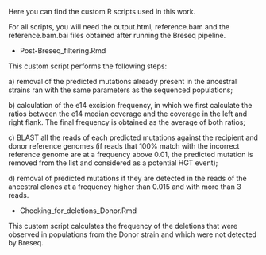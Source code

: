 Here you can find the custom R scripts used in this work.

For all scripts, you will need the output.html, reference.bam and the reference.bam.bai files obtained after running the Breseq pipeline.

- Post-Breseq_filtering.Rmd

This custom script performs the following steps: 

a) removal of the predicted mutations already present in the ancestral strains ran with the same parameters as the sequenced populations; 

b) calculation of the e14 excision frequency, in which we first calculate the ratios between the e14 median coverage and the coverage in the left and right flank. The final frequency is obtained as the average of both ratios;

c) BLAST all the reads of each predicted mutations against the recipient and donor reference genomes (if reads that 100% match with the incorrect reference genome are at a frequency above 0.01, the predicted mutation is removed from the list and considered as a potential HGT event); 

d) removal of predicted mutations if they are detected in the reads of the ancestral clones at a frequency higher than 0.015 and with more than 3 reads.

- Checking_for_deletions_Donor.Rmd

This custom script calculates the frequency of the deletions that were observed in populations from the Donor strain and which were not detected by Breseq.

